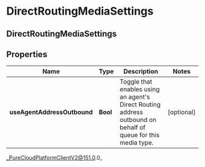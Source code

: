 # DirectRoutingMediaSettings

## DirectRoutingMediaSettings

## Properties

|Name | Type | Description | Notes|
|------------ | ------------- | ------------- | -------------|
| **useAgentAddressOutbound** | **Bool** | Toggle that enables using an agent&#39;s Direct Routing address outbound on behalf of queue for this media type. | [optional] |



_PureCloudPlatformClientV2@151.0.0_
